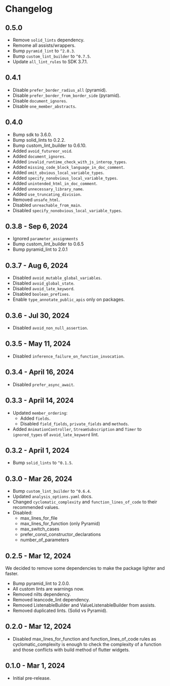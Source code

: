 # Changelog

## 0.5.0

- Remove `solid_lints` dependency.
- Remome all assists/wrappers.
- Bump `pyramid_lint` to `^2.0.3`.
- Bump `custom_lint_builder` to `^0.7.5`.
- Update `all_lint_rules` to SDK 3.7.1.

## 0.4.1

- Disable `prefer_border_radius_all` (pyramid).
- Disable `prefer_border_from_border_side` (pyramid).
- Disable `document_ignores`.
- Disable `one_member_abstracts`.

## 0.4.0

- Bump sdk to 3.6.0.
- Bump solid_lints to 0.2.2.
- Bump custom_lint_builder to 0.6.10.
- Added `avoid_futureor_void`.
- Added `document_ignores`.
- Added `invalid_runtime_check_with_js_interop_types`.
- Added `missing_code_block_language_in_doc_comment`.
- Added `omit_obvious_local_variable_types`.
- Added `specify_nonobvious_local_variable_types`.
- Added `unintended_html_in_doc_comment`.
- Added `unnecessary_library_name`.
- Added `use_truncating_division`.
- Removed `unsafe_html`.
- Disabled `unreachable_from_main`.
- Disabled `specify_nonobvious_local_variable_types`.

## 0.3.8 - Sep 6, 2024

- Ignored `parameter_assignments`
- Bump custom_lint_builder to 0.6.5
- Bump pyramid_lint to 2.0.1

## 0.3.7 - Aug 6, 2024

- Disabled `avoid_mutable_global_variables`.
- Disabled `avoid_global_state`.
- Disabled `avoid_late_keyword`.
- Disabled `boolean_prefixes`.
- Enable `type_annotate_public_apis` only on packages.

## 0.3.6 - Jul 30, 2024

- Disabled `avoid_non_null_assertion`.

## 0.3.5 - May 11, 2024

- Disabled `inference_failure_on_function_invocation`.

## 0.3.4 - April 16, 2024

- Disabled `prefer_async_await`.

## 0.3.3 - April 14, 2024

- Updated `member_ordering`:
  - Added `fields`.
  - Disabled `field_fields`, `private_fields` and `methods`.
- Added `AnimationController`, `StreamSubscription` and `Timer` to `ignored_types` of `avoid_late_keyword` lint.

## 0.3.2 - April 1, 2024

- Bump `solid_lints` to `^0.1.5`.

## 0.3.0 - Mar 26, 2024

- Bump `custom_lint_builder` to `^0.6.4`.
- Updated `analysis_options.yaml` docs.
- Changed `cyclomatic_complexity` and `function_lines_of_code` to their recommended values.
- Disabled:
  - max_lines_for_file
  - max_lines_for_function (only Pyramid)
  - max_switch_cases
  - prefer_const_constructor_declarations
  - number_of_parameters

## 0.2.5 - Mar 12, 2024

We decided to remove some dependencies to make the package lighter and faster.

- Bump pyramid_lint to 2.0.0.
- All custom lints are warnings now.
- Removed nilts dependency.
- Removed leancode_lint dependency.
- Removed ListenableBuilder and ValueListenableBuilder from assists.
- Removed duplicated lints. (Solid vs Pyramid).

## 0.2.0 - Mar 12, 2024

- Disabled max_lines_for_function and function_lines_of_code rules as cyclomatic_complexity is enough to check the complexity of a function and those conflicts with build method of flutter widgets.

## 0.1.0 - Mar 1, 2024

- Initial pre-release.
